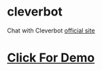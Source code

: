 # cleverbot
Chat with Cleverbot 
[official site](https://www.cleverbot.com/api/)
# [Click For Demo](https://faridbabayev001.github.io/cleverbot/index.html)
